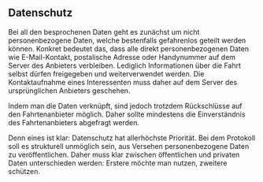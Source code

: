 ## Datenschutz

Bei all den besprochenen Daten geht es zunächst um nicht 
personenbezogene Daten, welche bestenfalls gefahrenlos geteilt werden
können. Konkret bedeutet das, dass alle direkt personenbezogenen Daten 
wie E-Mail-Kontakt, postalische Adresse oder Handynummer auf dem Server 
des Anbieters verbleiben. Lediglich Informationen über die Fahrt selbst 
dürfen freigegeben und weiterverwendet werden. Die Kontaktaufnahme 
eines Interessenten muss daher auf dem Server des ursprünglichen 
Anbieters geschehen.

Indem man die Daten verknüpft, sind jedoch trotzdem Rückschlüsse auf
den Fahrtenanbieter möglich. Daher sollte mindestens die Einverständnis
des Fahrtenanbieters abgefragt werden.

Denn eines ist klar: Datenschutz hat allerhöchste Priorität. Bei dem 
Protokoll soll es strukturell unmöglich sein, aus Versehen 
personenbezogene Daten zu veröffentlichen. Daher muss klar zwischen 
öffentlichen und privaten Daten unterschieden werden: Erstere möchte 
man nutzen, zweitere schützen.
